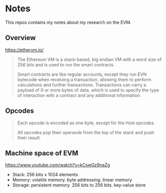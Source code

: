 # Notes

This repos contains my notes about my research on the EVM.

## Overview

<https://ethervm.io/>

> The Ethereum VM is a stack-based, big endian VM with a word size of 256 bits and is used to run the smart contracts.
>
> Smart contracts are like regular accounts, except they run EVN bytecode when receiving a transaction, allowing them to perform calculations and further transactions. Transactions can carry a payload of 0 or more bytes of data, which is used to specify the type of interaction with a contract and any additional information.

## Opcodes

> Each opcode is encoded as one byte, except for the `PUSH` opcodes.
>
> All opcodes pop their operands from the top of the stack and push their result.

## Machine space of EVM

<https://www.youtube.com/watch?v=kCswGz9naZg>

- Stack: 256 bits x 1024 elements
- Memory: volatile memory. byte addressing. linear memory
- Storage: persistent memory. 256 bits to 256 bits. key-value store
